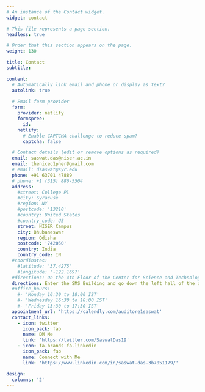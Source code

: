 ```yaml
---
# An instance of the Contact widget.
widget: contact

# This file represents a page section.
headless: true

# Order that this section appears on the page.
weight: 130

title: Contact
subtitle:

content:
  # Automatically link email and phone or display as text?
  autolink: true
  
  # Email form provider
  form:
    provider: netlify
    formspree:
      id:
    netlify:
      # Enable CAPTCHA challenge to reduce spam?
      captcha: false

  # Contact details (edit or remove options as required)
  email: saswat.das@niser.ac.in
  email: thenicec1pher@gmail.com
  # email: dsaswat@syr.edu
  phone: +91 63701 47889
  # phone: +1 (315) 886-5504
  address:
    #street: College Pl
    #city: Syracuse
    #region: NY
    #postcode: '13210'
    #country: United States
    #country_code: US
    street: NISER Campus
    city: Bhubaneswar
    region: Odisha
    postcode: '742050'
    country: India
    country_code: IN
  #coordinates:
    #latitude: '37.4275'
    #longitude: '-122.1697'
  #directions: On the 4th Floor of the Center for Science and Technology, adjacent to the Life Sciences building
  directions: Enter the SMS Building and go down the left hall of the ground floor.
  #office_hours:
    #- 'Monday 16:30 to 18:00 IST'
    #- 'Wednesday 16:30 to 18:00 IST'
    #- 'Friday 13:30 to 17:30 IST'
  appointment_url: 'https://calendly.com/auditore1saswat'
  contact_links:
    - icon: twitter
      icon_pack: fab
      name: DM Me
      link: 'https://twitter.com/SaswatDas19'
    - icon: fa-brands fa-linkedin
      icon_pack: fab
      name: Connect with Me
      link: 'https://www.linkedin.com/in/saswat-das-3b7051179/'

design:
  columns: '2'
---
```

